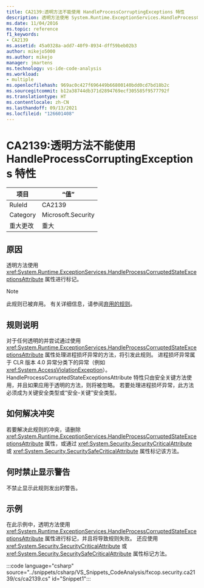 ```yaml
---
title: CA2139:透明方法不能使用 HandleProcessCorruptingExceptions 特性
description: 透明方法使用 System.Runtime.ExceptionServices.HandleProcessCorruptedStateExceptionsAttribute 属性进行标记。
ms.date: 11/04/2016
ms.topic: reference
f1_keywords:
- CA2139
ms.assetid: 45a0328a-add7-40f9-8934-dff59beb02b3
author: mikejo5000
ms.author: mikejo
manager: jmartens
ms.technology: vs-ide-code-analysis
ms.workload:
- multiple
ms.openlocfilehash: 969ac0c427f696449b66800140bdd0cd7bd18b2c
ms.sourcegitcommit: b12a38744db371d2894769ecf305585f9577792f
ms.translationtype: HT
ms.contentlocale: zh-CN
ms.lasthandoff: 09/13/2021
ms.locfileid: "126601408"
---
```

# <a name="ca2139-transparent-methods-may-not-use-the-handleprocesscorruptingexceptions-attribute"></a>CA2139:透明方法不能使用 HandleProcessCorruptingExceptions 特性

|项目|“值”|
|-|-|
|RuleId|CA2139|
|Category|Microsoft.Security|
|重大更改|重大|

## <a name="cause"></a>原因
透明方法使用 <xref:System.Runtime.ExceptionServices.HandleProcessCorruptedStateExceptionsAttribute> 属性进行标记。

> [!NOTE]
> 此规则已被弃用。 有关详细信息，请参阅[弃用的规则](fxcop-unported-deprecated-rules.md)。

## <a name="rule-description"></a>规则说明
对于任何透明的并尝试通过使用 <xref:System.Runtime.ExceptionServices.HandleProcessCorruptedStateExceptionsAttribute> 属性处理进程损坏异常的方法，将引发此规则。 进程损坏异常属于 CLR 版本 4.0 异常分类下的异常（例如 <xref:System.AccessViolationException>）。 HandleProcessCorruptedStateExceptionsAttribute 特性只由安全关键方法使用，并且如果应用于透明的方法，则将被忽略。 若要处理进程损坏异常，此方法必须成为关键安全类型或“安全-关键”安全类型。

## <a name="how-to-fix-violations"></a>如何解决冲突
若要解决此规则的冲突，请删除 <xref:System.Runtime.ExceptionServices.HandleProcessCorruptedStateExceptionsAttribute> 属性，或通过 <xref:System.Security.SecurityCriticalAttribute> 或 <xref:System.Security.SecuritySafeCriticalAttribute> 属性标记该方法。

## <a name="when-to-suppress-warnings"></a>何时禁止显示警告
不禁止显示此规则发出的警告。

## <a name="example"></a>示例
在此示例中，透明方法使用 <xref:System.Runtime.ExceptionServices.HandleProcessCorruptedStateExceptionsAttribute> 属性进行标记，并且将导致规则失败。 还应使用 <xref:System.Security.SecurityCriticalAttribute> 或 <xref:System.Security.SecuritySafeCriticalAttribute> 属性标记方法。

:::code language="csharp" source="../snippets/csharp/VS_Snippets_CodeAnalysis/fxcop.security.ca2139/cs/ca2139.cs" id="Snippet1":::
